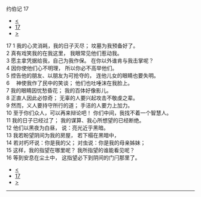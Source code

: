 ﻿





 约伯记 17




* [<](bible/JOB16.md)
* [17](bible/JOB.md)
* [>](bible/JOB18.md)



 
17 
1 我的心灵消耗，我的日子灭尽； 坟墓为我预备好了。  
2 真有戏笑我的在我这里， 我眼常见他们惹动我。     
3 愿主拿凭据给我，自己为我作保。 在你以外谁肯与我击掌呢？  
4 因你使他们心不明理， 所以你必不高举他们。  
5 控告他的朋友、以朋友为可抢夺的， 连他儿女的眼睛也要失明。     
6 　神使我作了民中的笑谈； 他们也吐唾沫在我脸上。  
7 我的眼睛因忧愁昏花； 我的百体好像影儿。  
8 正直人因此必惊奇； 无辜的人要兴起攻击不敬虔之辈。  
9 然而，义人要持守所行的道； 手洁的人要力上加力。  
10 至于你们众人，可以再来辩论吧！ 你们中间，我找不着一个智慧人。  
11 我的日子已经过了； 我的谋算、我心所想望的已经断绝。  
12 他们以黑夜为白昼， 说：亮光近乎黑暗。  
13 我若盼望阴间为我的房屋， 若下榻在黑暗中，  
14 若对朽坏说：你是我的父； 对虫说：你是我的母亲姊妹；  
15 这样，我的指望在哪里呢？ 我所指望的谁能看见呢？  
16 等到安息在尘土中， 这指望必下到阴间的门闩那里了。 
* [<](bible/JOB16.md)
* [17](bible/JOB.md)
* [>](bible/JOB18.md)





---










